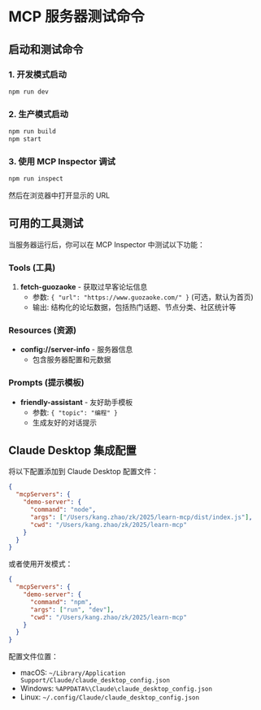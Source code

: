 # MCP 服务器测试命令

## 启动和测试命令

### 1. 开发模式启动
```bash
npm run dev
```

### 2. 生产模式启动
```bash
npm run build
npm start
```

### 3. 使用 MCP Inspector 调试
```bash
npm run inspect
```
然后在浏览器中打开显示的 URL

## 可用的工具测试

当服务器运行后，你可以在 MCP Inspector 中测试以下功能：

### Tools (工具)

1. **fetch-guozaoke** - 获取过早客论坛信息
   - 参数: `{ "url": "https://www.guozaoke.com/" }` (可选，默认为首页)
   - 输出: 结构化的论坛数据，包括热门话题、节点分类、社区统计等

### Resources (资源)

- **config://server-info** - 服务器信息
  - 包含服务器配置和元数据

### Prompts (提示模板)

- **friendly-assistant** - 友好助手模板
  - 参数: `{ "topic": "编程" }`
  - 生成友好的对话提示

## Claude Desktop 集成配置

将以下配置添加到 Claude Desktop 配置文件：

```json
{
  "mcpServers": {
    "demo-server": {
      "command": "node",
      "args": ["/Users/kang.zhao/zk/2025/learn-mcp/dist/index.js"],
      "cwd": "/Users/kang.zhao/zk/2025/learn-mcp"
    }
  }
}
```

或者使用开发模式：

```json
{
  "mcpServers": {
    "demo-server": {
      "command": "npm",
      "args": ["run", "dev"],
      "cwd": "/Users/kang.zhao/zk/2025/learn-mcp"
    }
  }
}
```

配置文件位置：
- macOS: `~/Library/Application Support/Claude/claude_desktop_config.json`
- Windows: `%APPDATA%\Claude\claude_desktop_config.json`
- Linux: `~/.config/Claude/claude_desktop_config.json`